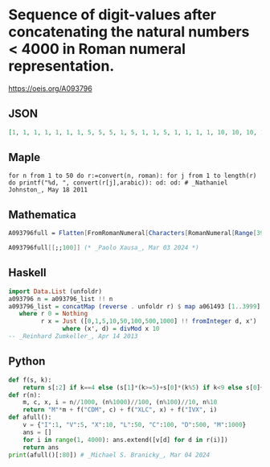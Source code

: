 # Sequence of digit\-values after concatenating the natural numbers < 4000 in Roman numeral representation\.
https://oeis.org/A093796
## JSON
```JSON
[1, 1, 1, 1, 1, 1, 1, 5, 5, 5, 1, 5, 1, 1, 5, 1, 1, 1, 1, 10, 10, 10, 1, 10, 1, 1, 10, 1, 1, 1, 10, 1, 5, 10, 5, 10, 5, 1, 10, 5, 1, 1, 10, 5, 1, 1, 1, 10, 1, 10, 10, 10, 10, 10, 1, 10, 10, 1, 1, 10, 10, 1, 1, 1, 10, 10, 1, 5, 10, 10, 5, 10, 10, 5, 1, 10, 10, 5, 1]
```
## Maple
```Maple
for n from 1 to 50 do r:=convert(n, roman): for j from 1 to length(r) do printf("%d, ", convert(r[j],arabic)): od: od: # _Nathaniel Johnston_, May 18 2011
```
## Mathematica
```Mathematica
A093796full = Flatten[FromRomanNumeral[Characters[RomanNumeral[Range[3999]]]]];
```
```Mathematica
A093796full[[;;100]] (* _Paolo Xausa_, Mar 03 2024 *)
```
## Haskell
```Haskell
import Data.List (unfoldr)
a093796 n = a093796_list !! n
a093796_list = concatMap (reverse . unfoldr r) $ map a061493 [1..3999]
   where r 0 = Nothing
         r x = Just ([0,1,5,10,50,100,500,1000] !! fromInteger d, x')
               where (x', d) = divMod x 10
-- _Reinhard Zumkeller_, Apr 14 2013
```
## Python
```Python
def f(s, k):
    return s[:2] if k==4 else (s[1]*(k>=5)+s[0]*(k%5) if k<9 else s[0]+s[2])
def r(n):
    m, c, x, i = n//1000, (n%1000)//100, (n%100)//10, n%10
    return "M"*m + f("CDM", c) + f("XLC", x) + f("IVX", i)
def afull():
    v = {"I":1, "V":5, "X":10, "L":50, "C":100, "D":500, "M":1000}
    ans = []
    for i in range(1, 4000): ans.extend([v[d] for d in r(i)])
    return ans
print(afull()[:80]) # _Michael S. Branicky_, Mar 04 2024
```
